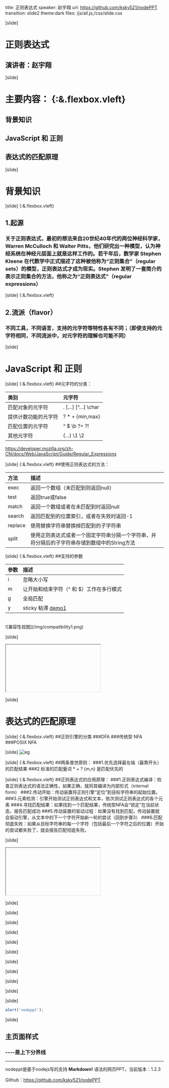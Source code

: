 title: 正则表达式
speaker: 赵宇翔
url: https://github.com/ksky521/nodePPT
transition: slide2
theme:dark
files: /js/all.js,/css/slide.css

[slide]
# 正则表达式
## 演讲者：赵宇翔

[slide]
# 主要内容： {:&.flexbox.vleft}
## 背景知识
## JavaScript 和 正则
## 表达式的匹配原理

[slide]
# 背景知识

[slide]
{:&.flexbox.vleft}
## 1.起源  
### 关于正则表达式，最初的想法来自20世纪40年代的两位神经科学家， Warren McCulloch 和 Walter Pitts，他们研究出一种模型，认为神经系统在神经元层面上就是这样工作的。若干年后，数学家 Stephen Kleene 在代数学中正式描述了这种被他称为“正则集合”（regular sets）的模型，正则表达式才成为现实。Stephen 发明了一套简介的表示正则集合的方法，他称之为“正则表达式”（regular expressions）

[slide]
{:&.flexbox.vleft}
## 2.流派（flavor）
### 不同工具，不同语言，支持的元字符等特性各有不同；（即使支持的元字符相同，不同流派中，对元字符的理解也可能不同）

[slide]
# JavaScript 和 正则

[slide]
{:&.flexbox.vleft}
##元字符的分类：

| 类别    | 元字符     |
| :------------- | :------------- |
| 匹配对象的元字符       | . […] [^…] \char        |
| 提供计数功能的元字符    | ? * + {min,max}         |
| 匹配位置的元字符       | ^ $ \b  ?=  ?!          |
| 其他元字符 |  (…) \1 \2 |

https://developer.mozilla.org/zh-CN/docs/Web/JavaScript/Guide/Regular_Expressions

[slide]
{:&.flexbox.vleft}
##使用正则表达式的方法：

| 方法 | 描述 |
| :------------- | :------------- |
| exec | 返回一个数组（未匹配到则返回null） |
| test | 返回true或false |
| match | 返回一个数组或者在未匹配到时返回null |
| search | 返回匹配到的位置索引，或者在失败时返回-1 |
| replace | 使用替换字符串替换掉匹配到的子字符串 |
| split | 使用正则表达式或者一个固定字符串分隔一个字符串，并将分隔后的子字符串存储到数组中的String方法 |

[slide]
{:&.flexbox.vleft}
##支持的参数

| 参数 | 描述 |
| :------------- | :------------- |
| i       | 忽略大小写       |
| m       | 让开始和结束字符（^ 和 $）工作在多行模式   |
| g       | 全局匹配      |
| y       | sticky 粘滞 [demo1](#9)       |  
<br>
![兼容性视图](/img/compatibility1.png)

[slide]
<iframe class="code-iframe" data-src="/demo_1.html" src="about:blank;"></iframe>

[slide]
# 表达式的匹配原理

[slide]
{:&.flexbox.vleft}
##正则引擎的分类
###DFA
###传统型 NFA
###POSIX NFA

[slide]
![eg](/img/regular_engine_classify.png)

[slide]
{:&.flexbox.vleft}
##两条普世原则：
###1.优先选择最左端（最靠开头）的匹配结果
###2.标准的匹配量词 * + ? {m,n} 是匹配优先的

[slide]
{:&.flexbox.vleft}
##正则表达式的应用原理：
###1.正则表达式编译：检查正则表达式的语法正确性，如果正确，就将其编译为内部形式（internal form）
###2.传动开始：传动装置将正则引擎“定位”到目标字符串的起始位置。
###3.元素检测：引擎开始测试正则表达式和文本，依次测试正则表达式的各个元素
###4.寻找匹配结果：如果找到一个匹配结果，传统型NFA会“锁定”在当前状态，报告匹配成功
###5.传动装置的驱动过程：如果没有找到匹配，传动装置就会驱动引擎，从文本中的下一个字符开始新一轮的尝试（回到步骤3）
###6.匹配彻底失败：如果从目标字符串的每一个字符（包括最后一个字符之后的位置）开始的尝试都失败了，就会报告匹配彻底失败。

[slide]
<iframe class="code-iframe" data-src="/demo_5.html" src="about:blank;"></iframe>

[slide]

[slide]

[slide]

[slide]

[slide]

[slide]

[slide]

[slide]

[slide]

[slide]

[slide]







```javascript
alert('nodeppt');
```

[slide]

## 主页面样式
### ----是上下分界线
----

nodeppt是基于nodejs写的支持 **Markdown!** 语法的网页PPT，当前版本：1.2.3

Github：https://github.com/ksky521/nodePPT
